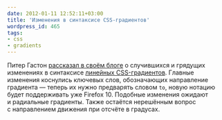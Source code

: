 ```yaml
---
date: 2012-01-11 12:52:11+03:00
title: 'Изменения в синтаксисе CSS-градиентов'
wordpress_id: 465
tags:
- css
- gradients
---
```


Питер Гастон [рассказал в своём блоге][1] о случившихся и грядущих изменениях в синтаксисе [линейных CSS-градиентов][2]. Главные изменения коснулись ключевых слов, обозначающих направление градиента — теперь их нужно предварять словом `to`, новую нотацию будет поддерживать уже Firefox 10. Подобные изменения ожидают и радиальные градиенты. Также остаётся нерешённым вопрос с направлением движения при отсчёте в градусах.

[1]: http://www.broken-links.com/2012/01/11/the-new-and-hopefully-final-linear-gradient-syntax/
[2]: http://dev.w3.org/csswg/css3-images/#linear-gradients
